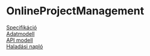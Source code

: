 # OnlineProjectManagement
[Specifikáció](docs/specifikacio.pdf)<br />
[Adatmodell](https://dbdiagram.io/d/63419887f0018a1c5fc0c03a)<br />
[API modell](docs/openapi.yml)<br />
[Haladási napló](https://docs.google.com/document/d/1duknjDmIX6qpXlEILWu249LXxPG0riWJbJ6thfBs0DE/edit?usp=sharing)
